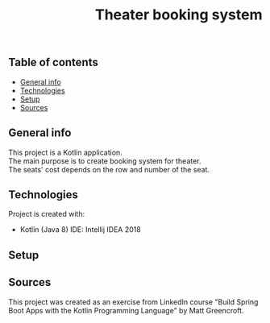 <h1 align="right">Theater booking system</h1><br>

## Table of contents
* [General info](#general-info)
* [Technologies](#technologies)
* [Setup](#setup)
* [Sources](#sources)

## General info
This project is a Kotlin application.  
The main purpose is to create booking system for theater.  
The seats' cost depends on the row and number of the seat.

## Technologies
Project is created with:
* Kotlin (Java 8)
IDE: Intellij IDEA 2018

## Setup


## Sources
This project was created as an exercise from LinkedIn course "Build Spring Boot Apps with the Kotlin Programming Language" by Matt Greencroft.
